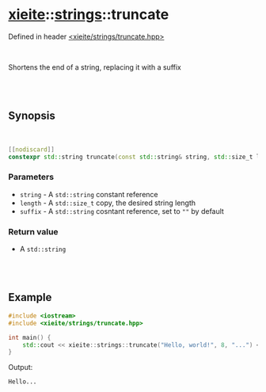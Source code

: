 # [xieite](../../README.md)::[strings](../strings.md)::truncate
Defined in header [<xieite/strings/truncate.hpp>](../../include/xieite/strings/truncate.hpp)

<br/>

Shortens the end of a string, replacing it with a suffix

<br/><br/>

## Synopsis

<br/>

```cpp
[[nodiscard]]
constexpr std::string truncate(const std::string& string, std::size_t length, const std::string& suffix = "") noexcept;
```
### Parameters
- `string` - A `std::string` constant reference
- `length` - A `std::size_t` copy, the desired string length
- `suffix` - A `std::string` cosntant reference, set to `""` by default
### Return value
- A `std::string`

<br/><br/>

## Example
```cpp
#include <iostream>
#include <xieite/strings/truncate.hpp>

int main() {
	std::cout << xieite::strings::truncate("Hello, world!", 8, "...") << '\n';
}
```
Output:
```
Hello...
```
